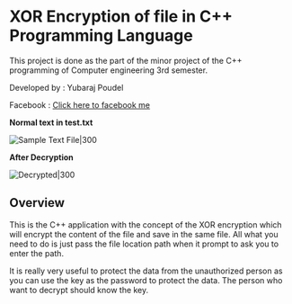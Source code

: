  XOR Encryption of file in C++ Programming Language
===============
This project is done as the part of the minor project of the C++ programming of Computer engineering 3rd semester.

Developed by : Yubaraj Poudel

Facebook : [Click here to facebook me](https://www.facebook.com/yubaraj.poudel.1)

**Normal text in test.txt**

  ![Sample Text File|300](https://github.com/yuviii/XOR-encryption-using-C-/blob/master/original.png)

**After Decryption**

  ![Decrypted|300](https://github.com/yuviii/XOR-encryption-using-C-/blob/master/decrypted.png)


## Overview

This is the C++ application with the concept of the XOR encryption which will encrypt the content
of the file and save in the same file. All what you need to do is just pass the file location path 
when it prompt to ask you to enter the path.

It is really very useful to protect the data from the unauthorized person as you can use the key as the 
password to protect the data. The person who want to decrypt should know the key.

